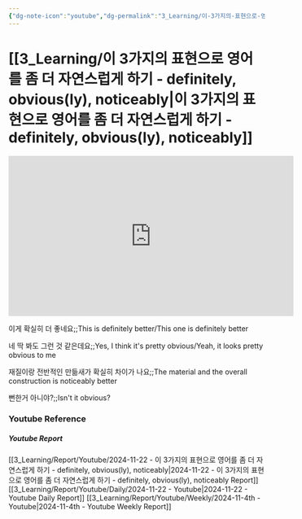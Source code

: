 ```yaml
---
{"dg-note-icon":"youtube","dg-permalink":"3_Learning/이-3가지의-표현으로-영어를-좀-더-자연스럽게-하기---definitely,-obvious(ly),-noticeably","created-date":"2024-11-22 11:03:15 pm","date":"2024-11-22","type":"youtube","tags":["youtube","english","flashcards"],"aliases":null,"youtuber":"빨모쌤","channelName":"라이브 아카데미","link":"https://www.youtube.com/watch?v=RAx447JnOhQ","img":"https://img.youtube.com/vi/RAx447JnOhQ/0.jpg","dg-publish":true,"permalink":"/3_Learning/이-3가지의-표현으로-영어를-좀-더-자연스럽게-하기---definitely,-obvious(ly),-noticeably/","dgPassFrontmatter":true,"noteIcon":"youtube"}
---
```


# [[3_Learning/이 3가지의 표현으로 영어를 좀 더 자연스럽게 하기 - definitely, obvious(ly), noticeably\|이 3가지의 표현으로 영어를 좀 더 자연스럽게 하기 - definitely, obvious(ly), noticeably]]


<div class="container-root"><span></span></div><div><div class="container-root"><iframe width="560" height="315" src="https://www.youtube.com/embed/RAx447JnOhQ" title="YouTube video player" frameborder="0" allow="accelerometer; autoplay; clipboard-write; encrypted-media; gyroscope; picture-in-picture; web-share" allowfullscreen=""></iframe></div></div>

이게 확실히 더 좋네요;;This is definitely better/This one is definitely better
<!--SR:!2024-12-30,16,290-->
네 딱 봐도 그런 것 같은데요;;Yes, I think it's pretty obvious/Yeah, it looks pretty obvious to me
<!--SR:!2024-12-16,1,150-->
재질이랑 전반적인 만듦새가 확실히 차이가 나요;;The material and the overall construction is noticeably better
<!--SR:!2024-12-16,1,152-->
뻔한거 아니야?;;Isn't it obvious?
<!--SR:!2024-12-30,16,290-->














### Youtube Reference
##### Youtube Report
[[3_Learning/Report/Youtube/2024-11-22 - 이 3가지의 표현으로 영어를 좀 더 자연스럽게 하기 - definitely, obvious(ly), noticeably\|2024-11-22 - 이 3가지의 표현으로 영어를 좀 더 자연스럽게 하기 - definitely, obvious(ly), noticeably Report]]
[[3_Learning/Report/Youtube/Daily/2024-11-22 - Youtube\|2024-11-22 - Youtube Daily Report]]
[[3_Learning/Report/Youtube/Weekly/2024-11-4th - Youtube\|2024-11-4th - Youtube Weekly Report]]

